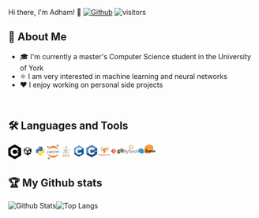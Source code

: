Hi there, I'm Adham! 👋
[![Github](https://img.shields.io/github/followers/Adham125?label=Follow&style=social)](https://github.com/Adham125)
![visitors](https://visitor-badge.laobi.icu/badge?page_id=Adham125.Adham125)

## 👦 About Me
- 🎓 I'm currently a master's Computer Science student in the University of York
- ⚛️ I am very interested in machine learning and neural networks
- ❤️ I enjoy working on personal side projects

<br />

## 🛠️ Languages and Tools
<img align="left" alt="Csharp" width="26px" src="csharp.png" />
<img align="left" alt="unity2" width="26px" src="unity.png" />
<img align="left" alt="Python" width="26px" src="https://raw.githubusercontent.com/github/explore/80688e429a7d4ef2fca1e82350fe8e3517d3494d/topics/python/python.png" />
<img align="left" alt="jupyter" width="26px" src="jupyer.png" />
<img align="left" alt="Java" width="26px" src="https://raw.githubusercontent.com/github/explore/80688e429a7d4ef2fca1e82350fe8e3517d3494d/topics/java/java.png" />
<img align="left" alt="C" width="26px" src="https://raw.githubusercontent.com/github/explore/80688e429a7d4ef2fca1e82350fe8e3517d3494d/topics/c/c.png" />
<img align="left" alt="C++" width="26px" src="https://raw.githubusercontent.com/github/explore/80688e429a7d4ef2fca1e82350fe8e3517d3494d/topics/cpp/cpp.png" />
<img align="left" alt="Tensorflow" width="26px" src="https://raw.githubusercontent.com/github/explore/80688e429a7d4ef2fca1e82350fe8e3517d3494d/topics/tensorflow/tensorflow.png" />
<img align="left" alt="Git" width="26px" src="https://raw.githubusercontent.com/github/explore/80688e429a7d4ef2fca1e82350fe8e3517d3494d/topics/git/git.png" />
<img align="left" alt="pytorch" width="30px" src="pytorch.png" />
<img align="left" alt="scikit-learn" width="34px" src="scikit-learn.png" />




<br />
<br />

## 🏆 My Github stats
<img alt="Github Stats" align="left" src="https://github-readme-stats.vercel.app/api?username=Adham125&show_icons=true&theme=algolia" />
<img alt="Top Langs" align="left" src="https://github-readme-stats.vercel.app/api/top-langs/?username=Adham125&theme=algolia" />
